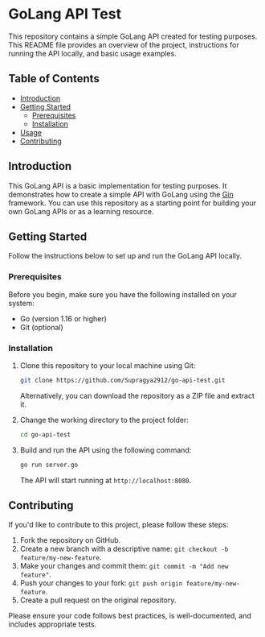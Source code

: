 # GoLang API Test

This repository contains a simple GoLang API created for testing purposes. This README file provides an overview of the project, instructions for running the API locally, and basic usage examples.

## Table of Contents

- [Introduction](#introduction)
- [Getting Started](#getting-started)
  - [Prerequisites](#prerequisites)
  - [Installation](#installation)
- [Usage](#usage)
- [Contributing](#contributing)

## Introduction

This GoLang API is a basic implementation for testing purposes. It demonstrates how to create a simple API with GoLang using the [Gin](https://github.com/gin-gonic/gin) framework. You can use this repository as a starting point for building your own GoLang APIs or as a learning resource.

## Getting Started

Follow the instructions below to set up and run the GoLang API locally.

### Prerequisites

Before you begin, make sure you have the following installed on your system:

- Go (version 1.16 or higher)
- Git (optional)

### Installation

1. Clone this repository to your local machine using Git:

   ```bash
   git clone https://github.com/Supragya2912/go-api-test.git
   ```

   Alternatively, you can download the repository as a ZIP file and extract it.

2. Change the working directory to the project folder:

   ```bash
   cd go-api-test
   ```

3. Build and run the API using the following command:

   ```bash
   go run server.go
   ```

   The API will start running at `http://localhost:8080`.

## Contributing

If you'd like to contribute to this project, please follow these steps:

1. Fork the repository on GitHub.
2. Create a new branch with a descriptive name: `git checkout -b feature/my-new-feature`.
3. Make your changes and commit them: `git commit -m "Add new feature"`.
4. Push your changes to your fork: `git push origin feature/my-new-feature`.
5. Create a pull request on the original repository.

Please ensure your code follows best practices, is well-documented, and includes appropriate tests.


